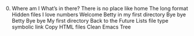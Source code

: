 0. Where am I
 What’s in there?
There is no place like home
The long format
Hidden files
I love numbers
Welcome
Betty in my first directory
Bye bye Betty
Bye bye My first directory
Back to the Future
Lists
file type
symbolic link
Copy HTML files
Clean Emacs
Tree
